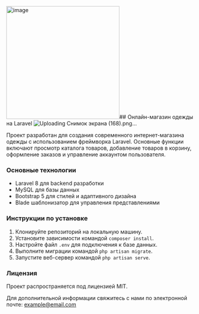<img width="298" alt="image" src="https://github.com/pixel-42-dev/VKR/assets/69392540/39e2c4ec-0462-4876-aebf-581403286a2f">## Онлайн-магазин одежды на Laravel
![Uploading Снимок экрана (168).png…]()

Проект разработан для создания современного интернет-магазина одежды с использованием фреймворка Laravel. Основные функции включают просмотр каталога товаров, добавление товаров в корзину, оформление заказов и управление аккаунтом пользователя.

### Основные технологии

- Laravel 8 для backend разработки
- MySQL для базы данных
- Bootstrap 5 для стилей и адаптивного дизайна
- Blade шаблонизатор для управления представлениями

### Инструкции по установке

1. Клонируйте репозиторий на локальную машину.
2. Установите зависимости командой `composer install`.
3. Настройте файл `.env` для подключения к базе данных.
4. Выполните миграции командой `php artisan migrate`.
5. Запустите веб-сервер командой `php artisan serve`.

### Лицензия

Проект распространяется под лицензией MIT.

Для дополнительной информации свяжитесь с нами по электронной почте: example@email.com
